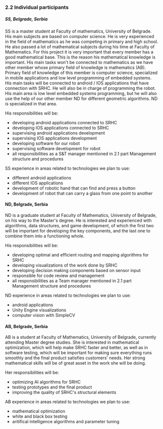 
### 2.2 Individual participants

##### SS, Belgrade, Serbia

SS is a master student at Faculty of mathematics, University of Belgrade. His main subjects are based on computer science.
He is very experienced in the field of mathematics as he was competing in primary and high school. He also passed a lot of mathematical subjects during his time at Faculty of Mathematics. For this project it is very important that every member has a good mathematical base. This is the reason his mathematical knowledge is important. His main tasks won't be connected to mathematics as we have other member whose primary field of knowledge is mathematics (AB).
Primary field of knowledge of this member is computer science, specialized in mobile applications and low level programming of embedded systems. His main tasks will be connected to android / IOS applications that have connection with SRHC. He will also be in charge of programming the robot. His main area is low level embedded systems programming, but he will also use the help of our other member ND for different geometric algorithms. ND is specialized in that area.

His responsibilities will be:
  - developing android applications connected to SRHC
  - developing IOS applications connected to SRHC
  - supervising android applications development
  - supervising IOS applications development
  - developing software for our robot
  - supervising software development for robot
  - all responsibilities as a S&T manager mentioned in 2.1 part Management structure and procedures

SS experience in areas related to technologies we plan to use:
  - different android applications
  - different IOS applications
  - development of robotic hand that can find and press a button
  - development of robot that can carry a glass from one point to another

#### ND, Belgrade, Serbia

ND is a graduate student at Faculty of Mathematics, University of Belgrade, on his way to the Master's degree.
He is interested and experienced with algorithms, data structures, and game development, of which the first two will be important for developing the key components,
and the last one to combine them into a functioning whole.

His responsibilities will be:
  - developing optimal and efficient routing and mapping algorithms for SRHC
  - developing visualizations of the work done by SRHC
  - developing decision making components based on sensor input
  - responsible for code review and management
  - all responsibilities as a Team manager mentioned in 2.1 part Management structure and procedures

ND experience in areas related to technologies we plan to use:
  - android applications
  - Unity Engine visualizations
  - computer vision with SimpleCV

#### AB, Belgrade, Serbia

AB is a student at Faculty of Mathematics, University of Belgrade, currently attending Master degree studies.
She is interested in mathematical optimization, which will help make SRHC faster and better, as well as in software testing, which will be important for making sure everything runs smoothly and the final product satisfies customers' needs. Her strong mathematical skills will be of great asset in the work she will be doing.

Her responsibilities will be:
  - optimizing AI algorithms for SRHC
  - testing prototypes and the final product
  - improving the quality of SRHC's structural elements

AB experience in areas related to technologies we plan to use:
  - mathematical optimization
  - white and black box testing
  - aritifical intelligence algorithms and parameter tuning
